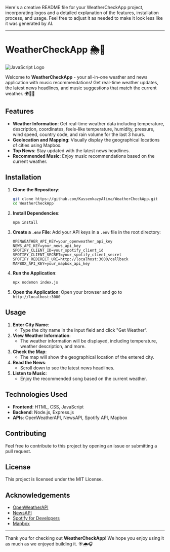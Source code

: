 Here's a creative README file for your WeatherCheckApp project, incorporating logos and a detailed explanation of the features, installation process, and usage. Feel free to adjust it as needed to make it look less like it was generated by AI.

---

# WeatherCheckApp 🌦️🎵

![JavaScript Logo](https://upload.wikimedia.org/wikipedia/commons/6/6a/JavaScript-logo.png)

Welcome to **WeatherCheckApp** - your all-in-one weather and news application with music recommendations! Get real-time weather updates, the latest news headlines, and music suggestions that match the current weather. 🌍📰🎶

## Features

- **Weather Information**: Get real-time weather data including temperature, description, coordinates, feels-like temperature, humidity, pressure, wind speed, country code, and rain volume for the last 3 hours.
- **Geolocation and Mapping**: Visually display the geographical locations of cities using Mapbox.
- **Top News**: Stay updated with the latest news headlines.
- **Recommended Music**: Enjoy music recommendations based on the current weather.

## Installation

1. **Clone the Repository**:
   ```sh
   git clone https://github.com/KassenkazyAlima/WeatherCheckApp.git
   cd WeatherCheckApp
   ```

2. **Install Dependencies**:
   ```sh
   npm install
   ```

3. **Create a `.env` File**:
   Add your API keys in a `.env` file in the root directory:
   ```env
   OPENWEATHER_API_KEY=your_openweather_api_key
   NEWS_API_KEY=your_news_api_key
   SPOTIFY_CLIENT_ID=your_spotify_client_id
   SPOTIFY_CLIENT_SECRET=your_spotify_client_secret
   SPOTIFY_REDIRECT_URI=http://localhost:3000/callback
   MAPBOX_API_KEY=your_mapbox_api_key
   ```

4. **Run the Application**:
   ```sh
   npx nodemon index.js
   ```

5. **Open the Application**:
   Open your browser and go to `http://localhost:3000`

## Usage

1. **Enter City Name**:
   - Type the city name in the input field and click "Get Weather".
2. **View Weather Information**:
   - The weather information will be displayed, including temperature, weather description, and more.
3. **Check the Map**:
   - The map will show the geographical location of the entered city.
4. **Read the News**:
   - Scroll down to see the latest news headlines.
5. **Listen to Music**:
   - Enjoy the recommended song based on the current weather.

## Technologies Used

- **Frontend**: HTML, CSS, JavaScript
- **Backend**: Node.js, Express.js
- **APIs**: OpenWeatherAPI, NewsAPI, Spotify API, Mapbox

## Contributing

Feel free to contribute to this project by opening an issue or submitting a pull request.

## License

This project is licensed under the MIT License.

## Acknowledgements

- [OpenWeatherAPI](https://openweathermap.org/api)
- [NewsAPI](https://newsapi.org/)
- [Spotify for Developers](https://developer.spotify.com/)
- [Mapbox](https://www.mapbox.com/)

---

Thank you for checking out **WeatherCheckApp**! We hope you enjoy using it as much as we enjoyed building it. ☀️🌧️🎧
